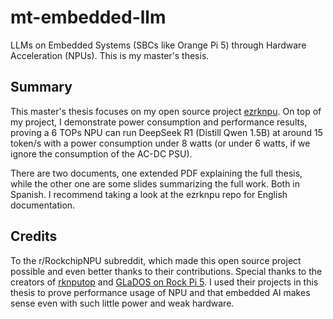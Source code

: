 # mt-embedded-llm
LLMs on Embedded Systems (SBCs like Orange Pi 5) through Hardware Acceleration (NPUs). This is my master's thesis.

## Summary
This master's thesis focuses on my open source project [ezrknpu](https://github.com/Pelochus/ezrknpu).
On top of my project, I demonstrate power consumption and performance results, proving a 6 TOPs NPU can run 
DeepSeek R1 (Distill Qwen 1.5B) at around 15 token/s with a power consumption under 8 watts (or under 6 watts, if we ignore the consumption of the AC-DC PSU).

There are two documents, one extended PDF explaining the full thesis, while the other one are some slides summarizing the full work. Both in Spanish.
I recommend taking a look at the ezrknpu repo for English documentation.

## Credits
To the r/RockchipNPU subreddit, which made this open source project possible and even better thanks to their contributions.
Special thanks to the creators of [rknputop](https://github.com/ramonbroox/rknputop) and [GLaDOS on Rock Pi 5](https://www.reddit.com/r/RockchipNPU/comments/1hrywfi/%C2%B5localglados_offline_personality_core/).
I used their projects in this thesis to prove performance usage of NPU and that embedded AI makes sense even with such little power and weak hardware.
